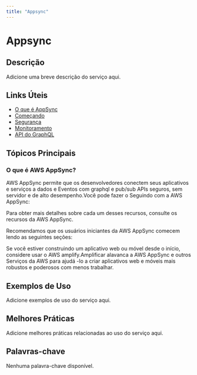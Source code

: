```yaml
---
title: "Appsync"
---
```


# Appsync

## Descrição

Adicione uma breve descrição do serviço aqui.

## Links Úteis

- [O que é AppSync](https://docs.aws.amazon.com/appsync/latest/devguide/what-is-appsync.html)
- [Começando](https://docs.aws.amazon.com/appsync/latest/devguide/getting-started.html)
- [Segurança](https://docs.aws.amazon.com/appsync/latest/devguide/security.html)
- [Monitoramento](https://docs.aws.amazon.com/appsync/latest/devguide/monitoring.html)
- [API do GraphQL](https://docs.aws.amazon.com/appsync/latest/devguide/graphql-api.html)

## Tópicos Principais

### O que é AWS AppSync?

AWS AppSync permite que os desenvolvedores conectem seus aplicativos e serviços a dados e
Eventos com graphql e pub/sub APIs seguros, sem servidor e de alto desempenho.Você pode fazer o
Seguindo com a AWS AppSync:

Para obter mais detalhes sobre cada um desses recursos, consulte os recursos da AWS AppSync.

Recomendamos que os usuários iniciantes da AWS AppSync comecem lendo as seguintes seções:

Se você estiver construindo um aplicativo web ou móvel desde o início, considere usar o AWS amplify.Amplificar alavanca a AWS AppSync e outros
Serviços da AWS para ajudá -lo a criar aplicativos web e móveis mais robustos e poderosos com menos
trabalhar.

## Exemplos de Uso

Adicione exemplos de uso do serviço aqui.

## Melhores Práticas

Adicione melhores práticas relacionadas ao uso do serviço aqui.

## Palavras-chave

Nenhuma palavra-chave disponível.
